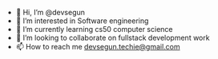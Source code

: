 - 👋 Hi, I’m @devsegun
- 👀 I’m interested in Software engineering
- 🌱 I’m currently learning cs50 computer science
- 💞️ I’m looking to collaborate on fullstack development work
- 📫 How to reach me devsegun.techie@gmail.com

<!---
devsegun/devsegun is a ✨ special ✨ repository because its `README.md` (this file) appears on your GitHub profile.
You can click the Preview link to take a look at your changes.
--->
